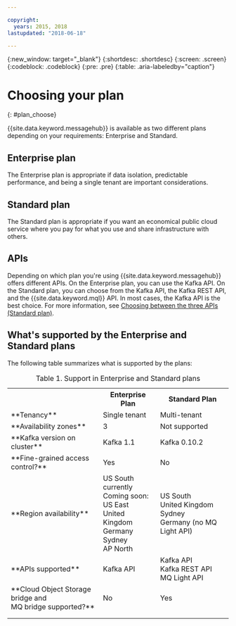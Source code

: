 ```yaml
---

copyright:
  years: 2015, 2018
lastupdated: "2018-06-18"

---
```


{:new_window: target="_blank"}
{:shortdesc: .shortdesc}
{:screen: .screen}
{:codeblock: .codeblock}
{:pre: .pre}
{:table: .aria-labeledby="caption"}

# Choosing your plan 
{: #plan_choose}

{{site.data.keyword.messagehub}} is available as two different plans depending on your requirements: Enterprise and Standard.

## Enterprise plan

The Enterprise plan is appropriate if data isolation, predictable performance, and being a single tenant are important considerations. 

## Standard plan

The Standard plan is appropriate if you want an economical public cloud service where you pay for what you use and share infrastructure with others.

## APIs

Depending on which plan you're using {{site.data.keyword.messagehub}} offers different APIs. On the Enterprise plan, you can use the Kafka API. On the Standard plan, you can choose from the Kafka API, the Kafka REST API, and the {{site.data.keyword.mql}} API. In most cases, the Kafka API is the best choice. For more information, see [Choosing between the three APIs (Standard plan)](/docs/services/MessageHub/messagehub087.html).

## What's supported by the Enterprise and Standard plans

The following table summarizes what is supported by the plans:

<table>
    <caption>Table 1. Support in Enterprise and Standard plans</caption>
      <tr>
	        <th></th>
		    <th>Enterprise Plan</th>
		    <th>Standard Plan</th>
        </tr>
		<tr>
			<td>**Tenancy**</td>
			<td>Single tenant</td>
			<td>Multi-tenant</td>
		</tr>
        <tr>
			<td>**Availability zones**</td>
			<td>3</td>
			<td>Not supported</td>
		</tr>
	  		<tr>
			<td>**Kafka version on cluster**</td>
			<td>Kafka 1.1</td>
			<td>Kafka 0.10.2 </td>
		</tr>
		<tr>
			<td>**Fine-grained access control?**</td>
			<td>Yes</td>
			<td>No</td>
		</tr>
		<tr>
			<td>**Region availability**</td>
			<td>US South currently</br>
			Coming soon:</br>
			US East</br>
			United Kingdom</br>
			Germany</br>
			Sydney<br/>
			AP North
			</td>
			<td>US South</br>
			United Kingdom</br>
			Sydney</br>
			Germany (no MQ Light API)</td>
		</tr>
		<tr>
     	    <td>**APIs supported**</td>
			<td>Kafka API</td>
			<td>Kafka API</br>
			Kafka REST API</br>
			MQ Light API</br>
		    </td>
		</tr>
			<td>**Cloud Object Storage bridge and<br/>
			MQ bridge supported?**</td>
			<td>No</td>
			<td>Yes</td>
		</tr>
		<tr>
			<td></td>
			<td></td>
			<td></td>
		</tr>
		<tr>
			<td></td>
			<td></td>
			<td></td>
		</tr>

</table>

<!--
## {{site.data.keyword.Bluemix_notm}} Public environment
{: notoc}

{{site.data.keyword.Bluemix_notm}} Public provides an
economical public cloud service where you pay for what you use and share infrastructure with
others.

In {{site.data.keyword.Bluemix_notm}} Public, the cost of
{{site.data.keyword.messagehub}} is determined by two factors: the
number of partitions that you use and the number of messages that you send and receive. There is no
charge for message data while it is retained on the topics, but the data that each partition retains
is capped at 1 GB.

For more information, see [{{site.data.keyword.Bluemix_notm}} Public ![External link icon](../../icons/launch-glyph.svg "External link icon")](https://www.ibm.com/cloud-computing/bluemix/public){:new_window}.
-->

